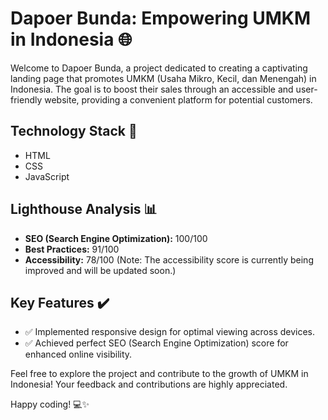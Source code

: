 # Dapoer Bunda: Empowering UMKM in Indonesia 🌐

Welcome to Dapoer Bunda, a project dedicated to creating a captivating landing page that promotes UMKM (Usaha Mikro, Kecil, dan Menengah) in Indonesia. The goal is to boost their sales through an accessible and user-friendly website, providing a convenient platform for potential customers.

## Technology Stack 🚀
- HTML
- CSS
- JavaScript

## Lighthouse Analysis 📊

- **SEO (Search Engine Optimization):** 100/100
- **Best Practices:** 91/100
- **Accessibility:** 78/100
  (Note: The accessibility score is currently being improved and will be updated soon.)

## Key Features ✔️
- ✅ Implemented responsive design for optimal viewing across devices.
- ✅ Achieved perfect SEO (Search Engine Optimization) score for enhanced online visibility.

Feel free to explore the project and contribute to the growth of UMKM in Indonesia! Your feedback and contributions are highly appreciated.

Happy coding! 💻✨




